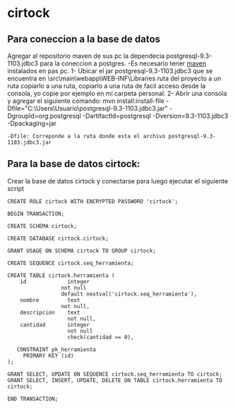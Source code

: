 # cirtock
## Para coneccion a la base de datos
Agregar al repositorio maven de sus pc la dependecia postgresql-9.3-1103.jdbc3 para la coneccion a postgres.
	-Es necesario tener [maven](https://maven.apache.org/) instalados en pas pc.
	1- Ubicar el jar postgresql-9.3-1103.jdbc3 que se encuentra en \src\main\webapp\WEB-INF\Libraries ruta del proyecto a un ruta copiarlo a una ruta, copiarlo a una ruta de facil acceso desde la consola, yo copie por ejemplo en mi carpeta personal.
	2- Abrir una consola y agregar el siguiente comando: 
	mvn install:install-file -Dfile="C:\Users\Usuario\postgresql-9.3-1103.jdbc3.jar" -DgroupId=org.postgresql -DartifactId=postgresql -Dversion=9.3-1103.jdbc3 -Dpackaging=jar

	-Dfile: Correponde a la ruta donde esta el archivo postgresql-9.3-1103.jdbc3.jar
 
	 
## Para la base de datos cirtock:

Crear la base de datos cirtock y conectarse para luego ejecutar el siguiente script 

```
CREATE ROLE cirtock WITH ENCRYPTED PASSWORD 'cirtock';

BEGIN TRANSACTION;

CREATE SCHEMA cirtock;

CREATE DATABASE cirtock.cirtock;

GRANT USAGE ON SCHEMA cirtock TO GROUP cirtock;

CREATE SEQUENCE cirtock.seq_herramienta;

CREATE TABLE cirtock.herramienta (
	id             integer
                 not null
                 default nextval('cirtock.seq_herramienta'),
	nombre         text
                 not null,
    descripcion    text
                   not null,
    cantidad       integer
                   not null
                   check(cantidad >= 0),
 
   CONSTRAINT pk_herramienta
     PRIMARY KEY (id)
);

GRANT SELECT, UPDATE ON SEQUENCE cirtock.seq_herramienta TO cirtock;
GRANT SELECT, INSERT, UPDATE, DELETE ON TABLE cirtock.herramienta TO cirtock;

END TRANSACTION;
```